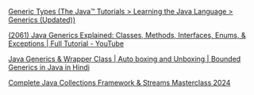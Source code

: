 [Generic Types (The Java™ Tutorials > Learning the Java Language > Generics (Updated))](https://docs.oracle.com/javase/tutorial/java/generics/types.html)

[(2061) Java Generics Explained: Classes, Methods, Interfaces, Enums, & Exceptions | Full Tutorial - YouTube](https://www.youtube.com/watch?v=UypoeUL4T_U&ab_channel=EngineeringDigest) 

[Java Generics & Wrapper Class | Auto boxing and Unboxing | Bounded Generics in Java in Hindi](https://www.youtube.com/watch?v=b6jBcIfOJAY&ab_channel=AnujBhaiya) 

[Complete Java Collections Framework & Streams Masterclass 2024](https://www.youtube.com/watch?v=92k5uokmW9o&ab_channel=EngineeringDigest) 